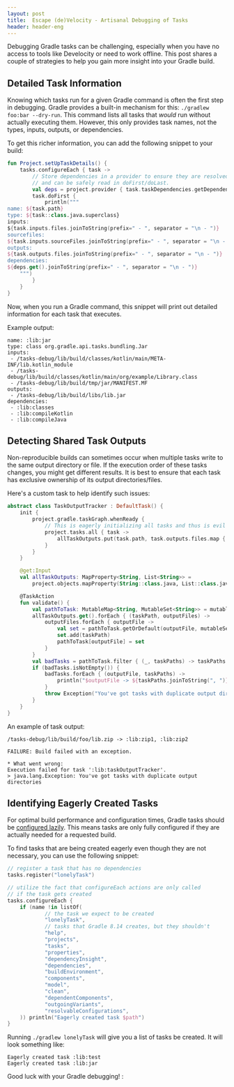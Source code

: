 ```yaml
---
layout: post
title:  Escape (de)Velocity - Artisanal Debugging of Tasks
header: header-eng
---
```


Debugging Gradle tasks can be challenging, especially when you have no access to tools like Develocity or need to work
offline. This post shares a couple of strategies to help you gain more insight into your Gradle build.

## Detailed Task Information

Knowing which tasks run for a given Gradle command is often the first step in debugging. Gradle provides a built-in
mechanism for this: `./gradlew foo:bar --dry-run`. This command lists all tasks that *would* run without actually
executing them. However, this only provides task names, not the types, inputs, outputs, or dependencies.

To get this richer information, you can add the following snippet to your build:

```kotlin
fun Project.setUpTaskDetails() {
    tasks.configureEach { task ->
        // Store dependencies in a provider to ensure they are resolved lazily
        // and can be safely read in doFirst/doLast.
        val deps = project.provider { task.taskDependencies.getDependencies(task).map { it.path } }
        task.doFirst {
            println("""
name: ${task.path}
type: ${task::class.java.superclass}
inputs:
${task.inputs.files.joinToString(prefix=" - ", separator = "\n - ")}
sourcefiles:
${task.inputs.sourceFiles.joinToString(prefix=" - ", separator = "\n - ")}
outputs:
${task.outputs.files.joinToString(prefix=" - ", separator = "\n - ")}
dependencies:
${deps.get().joinToString(prefix=" - ", separator = "\n - ")}
    """)
        }
    }
}
```

Now, when you run a Gradle command, this snippet will print out detailed information for each task that executes.

Example output:

```text
name: :lib:jar
type: class org.gradle.api.tasks.bundling.Jar
inputs:
 - /tasks-debug/lib/build/classes/kotlin/main/META-INF/lib.kotlin_module
 - /tasks-debug/lib/build/classes/kotlin/main/org/example/Library.class
 - /tasks-debug/lib/build/tmp/jar/MANIFEST.MF
outputs:
 - /tasks-debug/lib/build/libs/lib.jar
dependencies:
 - :lib:classes
 - :lib:compileKotlin
 - :lib:compileJava
```

## Detecting Shared Task Outputs

Non-reproducible builds can sometimes occur when multiple tasks write to the same output directory or file. If the
execution order of these tasks changes, you might get different results. It is best to ensure that each task has exclusive
ownership of its output directories/files.

Here's a custom task to help identify such issues:

```kotlin
abstract class TaskOutputTracker : DefaultTask() {
    init {
        project.gradle.taskGraph.whenReady {
            // This is eagerly initializing all tasks and thus is evil
            project.tasks.all { task ->
                allTaskOutputs.put(task.path, task.outputs.files.map { it.absolutePath })
            }
        }
    }

    @get:Input
    val allTaskOutputs: MapProperty<String, List<String>> =
        project.objects.mapProperty(String::class.java, List::class.java as Class<List<String>>)

    @TaskAction
    fun validate() {
        val pathToTask: MutableMap<String, MutableSet<String>> = mutableMapOf()
        allTaskOutputs.get().forEach { (taskPath, outputFiles) ->
            outputFiles.forEach { outputFile ->
                val set = pathToTask.getOrDefault(outputFile, mutableSetOf())
                set.add(taskPath)
                pathToTask[outputFile] = set
            }
        }
        val badTasks = pathToTask.filter { (_, taskPaths) -> taskPaths.size > 1 }
        if (badTasks.isNotEmpty()) {
            badTasks.forEach { (outputFile, taskPaths) ->
                println("$outputFile -> ${taskPaths.joinToString(", ")}")
            }
            throw Exception("You've got tasks with duplicate output directories")
        }
    }
}
```

An example of task output:

```text
/tasks-debug/lib/build/foo/lib.zip -> :lib:zip1, :lib:zip2

FAILURE: Build failed with an exception.

* What went wrong:
Execution failed for task ':lib:taskOutputTracker'.
> java.lang.Exception: You've got tasks with duplicate output directories
```

## Identifying Eagerly Created Tasks

For optimal build performance and configuration times, Gradle tasks should be [configured lazily](https://docs.gradle.org/current/userguide/lazy_configuration.html).
This means tasks are only fully configured if they are actually needed for a requested build.

To find tasks that are being created eagerly even though they are not necessary, you can use the following snippet:

```kotlin
// register a task that has no dependencies
tasks.register("lonelyTask")

// utilize the fact that configureEach actions are only called
// if the task gets created
tasks.configureEach {
    if (name !in listOf(
            // the task we expect to be created
            "lonelyTask", 
            // tasks that Gradle 8.14 creates, but they shouldn't 
            "help",
            "projects",
            "tasks",
            "properties",
            "dependencyInsight",
            "dependencies",
            "buildEnvironment",
            "components",
            "model",
            "clean",
            "dependentComponents",
            "outgoingVariants",
            "resolvableConfigurations",
    )) println("Eagerly created task $path")
}
```

Running `./gradlew lonelyTask` will give you a list of tasks be created. It will look something like:

```text
Eagerly created task :lib:test
Eagerly created task :lib:jar
```

Good luck with your Gradle debugging!
:
